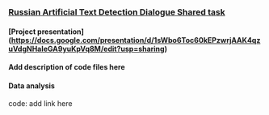 ### [Russian Artificial Text Detection Dialogue Shared task](https://www.kaggle.com/c/ruatd-2022-bi/)
#### [Project presentation] (https://docs.google.com/presentation/d/1sWbo6Toc60kEPzwrjAAK4qzuVdgNHaIeGA9yuKpVq8M/edit?usp=sharing)
#### Add description of code files here
#### Data analysis
code: add link here
